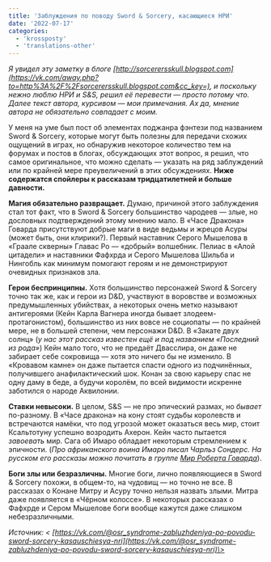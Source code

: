 ```yaml
---
title: 'Заблуждения по поводу Sword & Sorcery, касающиеся НРИ'
date: '2022-07-17'
categories:
  - 'krossposty'
  - 'translations-other'
---
```


_Я увидел эту заметку в блоге [http://sorcerersskull.blogspot.com](https://vk.com/away.php?to=http%3A%2F%2Fsorcerersskull.blogspot.com&cc_key=), и поскольку нежно люблю НРИ и S&S, решил её перевести — просто потому что. Далее текст автора, курсивом — мои примечания. Ах да, мнение автора не обязательно совпадает с моим._

У меня на уме был пост об элементах поджанра фэнтези под названием Sword & Sorcery, которые могут быть полезны для передачи схожих ощущений в играх, но обнаружив некоторое количество тем на форумах и постов в блогах, обсуждающих этот вопрос, я решил, что самое оригинальное, что можно сделать — указать на ряд заблуждений или по крайней мере преувеличений в этих обсуждениях. **Ниже содержатся спойлеры к рассказам тридцатилетней и больше давности.**

**Магия обязательно развращает.** Думаю, причиной этого заблуждения стал тот факт, что в Sword & Sorcery большинство чародеев — злые, но дословных подтверждений этому мнению мало. В «Часе Дракона» Говарда присутствуют добрые маги в виде ведьмы и жрецов Асуры (может быть, они клирики?). Первый наставник Серого Мышелова в «Граале скверны» Главас Ро — «добрый» волшебник. Пелиас в «Алой цитадели» и наставники Фафхрда и Серого Мышелова Шильба и Нингобль как минимум помогают героям и не демонстрируют очевидных признаков зла.

**Герои беспринципны.** Хотя большинство персонажей Sword & Sorcery точно так же, как и герои из D&D, участвуют в воровстве и возможных предумышленных убийствах, а некоторых очень метко называют антигероями (Кейн Карла Вагнера иногда бывает злодеем-протагонистом), большинство из них вовсе не социопаты — по крайней мере, не в большей степени, чем персонажи D&D. В «Закате двух солнц» (_у нас этот рассказ известен ещё и под названием «Последний из рода»_) Кейн мало того, что не предаёт Двасслира, он даже не забирает себе сокровища — хотя это ничего бы не изменило. В «Кровавом камне» он даже пытается спасти одного из подчинённых, получившего анафилактический шок. Конан за свою карьеру спас не одну даму в беде, а будучи королём, по всей видимости искренне заботился о народе Аквилонии.

**Ставки невысоки.** В целом, S&S — не про эпический размах, но _бывает_ по-разному. В «Часе дракона» на кону стоят судьбы королевств и встречаются намёки, что под угрозой может оказаться весь мир, стоит Ксальтотуну успешно возродить Ахерон. Кейн часто пытается _завоевать_ мир. Сага об Имаро обладает некоторым стремлением к эпичности. (_Про африканского воина Имаро писал Чарльз Сондерс. На русском его рассказы можно почитать в группе [Мир Роберта Говарда](https://vk.com/roberthoward)_).

**Боги злы или безразличны.** Многие боги, лично появляющиеся в Sword & Sorcery похожи, в общем-то, на чудовищ — но точно не все. В рассказах о Конане Митру и Асуру точно нельзя назвать злыми. Митра даже появляется в «Чёрном колоссе». В некоторых рассказах о Фафхрде и Сером Мышелове боги вообще кажутся даже слишком небезразличными.

_Источник: < [https://vk.com/@osr_syndrome-zabluzhdeniya-po-povodu-sword-sorcery-kasauschiesya-nri](https://vk.com/@osr_syndrome-zabluzhdeniya-po-povodu-sword-sorcery-kasauschiesya-nri)\>_
